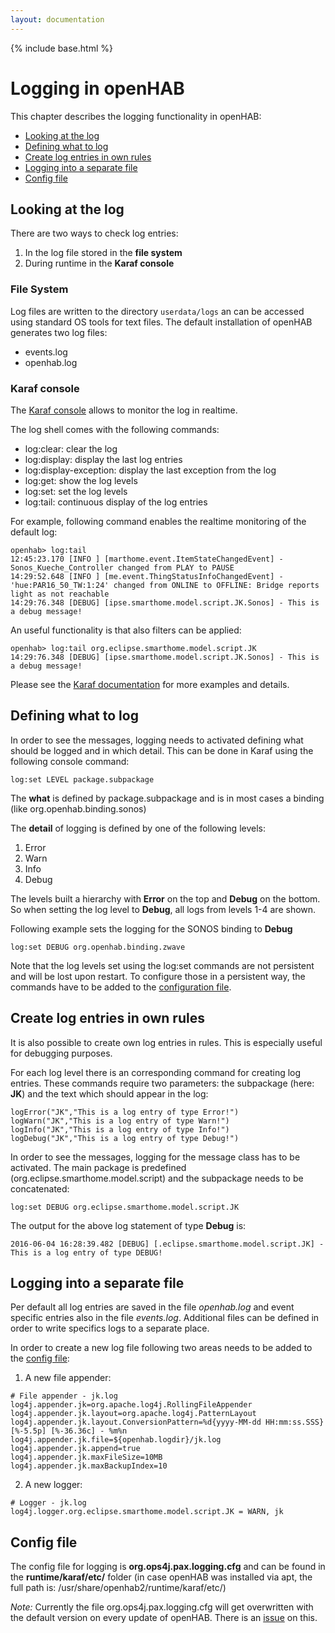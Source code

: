 ```yaml
---
layout: documentation
---
```


{% include base.html %}

# Logging in openHAB

This chapter describes the logging functionality in openHAB:

- [Looking at the log](#looking-at-the-log)
- [Defining what to log](#defining-what-to-log)
- [Create log entries in own rules](#create-log-entries-in-own-rules)
- [Logging into a separate file](#logging-into-a-separate-file)
- [Config file](#config-file)

## Looking at the log

There are two ways to check log entries:

1. In the log file stored in the **file system**
2. During runtime in the **Karaf console**

### File System

Log files are written to the directory `userdata/logs` an can be accessed using standard OS tools for text files. The default installation of openHAB generates two log files:

- events.log
- openhab.log

### Karaf console

The [Karaf console](console.html) allows to monitor the log in realtime.

The log shell comes with the following commands:

- log:clear: clear the log
- log:display: display the last log entries
- log:display-exception: display the last exception from the log
- log:get: show the log levels
- log:set: set the log levels
- log:tail: continuous display of the log entries

For example, following command enables the realtime monitoring of the default log:

```
openhab> log:tail
12:45:23.170 [INFO ] [marthome.event.ItemStateChangedEvent] - Sonos_Kueche_Controller changed from PLAY to PAUSE
14:29:52.648 [INFO ] [me.event.ThingStatusInfoChangedEvent] - 'hue:PAR16_50_TW:1:24' changed from ONLINE to OFFLINE: Bridge reports light as not reachable
14:29:76.348 [DEBUG] [ipse.smarthome.model.script.JK.Sonos] - This is a debug message!
```
An useful functionality is that also filters can be applied:

```
openhab> log:tail org.eclipse.smarthome.model.script.JK
14:29:76.348 [DEBUG] [ipse.smarthome.model.script.JK.Sonos] - This is a debug message!
```

Please see the [Karaf documentation](http://karaf.apache.org/manual/latest/#_commands_2) for more examples and details.


## Defining what to log

In order to see the messages, logging needs to activated defining what should be logged and in which detail. This can be done in Karaf using the following console command:

```
log:set LEVEL package.subpackage
```

The **what** is defined by package.subpackage and is in most cases a binding (like org.openhab.binding.sonos)

The **detail** of logging is defined by one of the following levels:

1. Error
2. Warn
3. Info
4. Debug

The levels built a hierarchy with **Error** on the top and **Debug** on the bottom. So when setting the log level to **Debug**, all logs from levels 1-4 are shown.

Following example sets the logging for the SONOS binding to **Debug**

```
log:set DEBUG org.openhab.binding.zwave
```

Note that the log levels set using the log:set commands are not persistent and will be lost upon restart. To configure those in a persistent way, the commands have to be added to the [configuration file](logging.html#Config-file).

## Create log entries in own rules

It is also possible to create own log entries in rules. This is especially useful for debugging purposes.

For each log level there is an corresponding command for creating log entries. These commands require two parameters: the subpackage (here: **JK**) and the text which should appear in the log:

```
logError("JK","This is a log entry of type Error!")
logWarn("JK","This is a log entry of type Warn!")
logInfo("JK","This is a log entry of type Info!")
logDebug("JK","This is a log entry of type Debug!")
```

In order to see the messages, logging for the message class has to be activated. The main package is predefined (org.eclipse.smarthome.model.script) and the subpackage needs to be concatenated:

```
log:set DEBUG org.eclipse.smarthome.model.script.JK
```

The output for the above log statement of type **Debug** is:

```
2016-06-04 16:28:39.482 [DEBUG] [.eclipse.smarthome.model.script.JK] - This is a log entry of type DEBUG!
```

## Logging into a separate file

Per default all log entries are saved in the file _openhab.log_ and event specific entries also in the file _events.log_. Additional files can be defined in order to write specifics logs to a separate place.

In order to create a new log file following two areas needs to be added to the [config file](#config-file):

1. A new file appender:

```
# File appender - jk.log
log4j.appender.jk=org.apache.log4j.RollingFileAppender
log4j.appender.jk.layout=org.apache.log4j.PatternLayout
log4j.appender.jk.layout.ConversionPattern=%d{yyyy-MM-dd HH:mm:ss.SSS} [%-5.5p] [%-36.36c] - %m%n
log4j.appender.jk.file=${openhab.logdir}/jk.log
log4j.appender.jk.append=true
log4j.appender.jk.maxFileSize=10MB
log4j.appender.jk.maxBackupIndex=10
```

2. A new logger:

```
# Logger - jk.log
log4j.logger.org.eclipse.smarthome.model.script.JK = WARN, jk
```

## Config file

The config file for logging is **org.ops4j.pax.logging.cfg** and can be found in the **runtime/karaf/etc/** folder (in case openHAB was installed via apt, the full path is: /usr/share/openhab2/runtime/karaf/etc/)

_Note:_  Currently the file org.ops4j.pax.logging.cfg will get overwritten with the default version on every update of openHAB. There is an [issue](https://github.com/openhab/openhab-distro/issues/225) on this.
